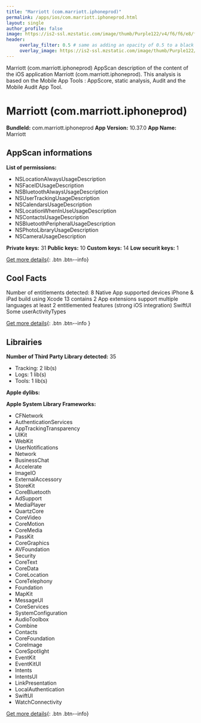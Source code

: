 ```yaml
---
title: "Marriott (com.marriott.iphoneprod)"
permalink: /apps/ios/com.marriott.iphoneprod.html
layout: single
author_profile: false
image: https://is2-ssl.mzstatic.com/image/thumb/Purple122/v4/f6/f6/e8/f6f6e8d7-a8d0-18e0-afb8-141fdfa07937/AppIcon-0-1x_U007emarketing-0-7-0-sRGB-0-85-220-0.png/512x512bb.jpg
header: 
     overlay_filter: 0.5 # same as adding an opacity of 0.5 to a black background
     overlay_image: https://is2-ssl.mzstatic.com/image/thumb/Purple122/v4/f6/f6/e8/f6f6e8d7-a8d0-18e0-afb8-141fdfa07937/AppIcon-0-1x_U007emarketing-0-7-0-sRGB-0-85-220-0.png/512x512bb.jpg
---
```

Marriott (com.marriott.iphoneprod) AppScan description of the content of the iOS application Marriott (com.marriott.iphoneprod). This analysis is based on the Mobile App Tools : AppScore, static analysis, Audit and the Mobile Audit App Tool.

# Marriott (com.marriott.iphoneprod)

**BundleId:** com.marriott.iphoneprod
**App Version:** 10.37.0
**App Name:** Marriott


## AppScan informations 

**List of permissions:** 
- NSLocationAlwaysUsageDescription
- NSFaceIDUsageDescription
- NSBluetoothAlwaysUsageDescription
- NSUserTrackingUsageDescription
- NSCalendarsUsageDescription
- NSLocationWhenInUseUsageDescription
- NSContactsUsageDescription
- NSBluetoothPeripheralUsageDescription
- NSPhotoLibraryUsageDescription
- NSCameraUsageDescription
  
  
**Private keys:** 31
**Public keys:** 10
**Custom keys:** 14
**Low securit keys:** 1
  
[Get more details](/pricing.html){: .btn .btn--info}

## Cool Facts

Number of entitlements detected: 8
Native App
supported devices iPhone & iPad
build using Xcode 13
contains 2 App extensions
support multiple languages
at least 2 entitlemented features (strong iOS integration)
SwiftUI
Some userActivityTypes
  
[Get more details](/pricing.html){: .btn .btn--info }

## Librairies 
**Number of Third Party Library detected:** 35
- Tracking: 2 lib(s)
- Logs: 1 lib(s)
- Tools: 1 lib(s)


**Apple dylibs:**


**Apple System Library Frameworks:**
- CFNetwork
- AuthenticationServices
- AppTrackingTransparency
- UIKit
- WebKit
- UserNotifications
- Network
- BusinessChat
- Accelerate
- ImageIO
- ExternalAccessory
- StoreKit
- CoreBluetooth
- AdSupport
- MediaPlayer
- QuartzCore
- CoreVideo
- CoreMotion
- CoreMedia
- PassKit
- CoreGraphics
- AVFoundation
- Security
- CoreText
- CoreData
- CoreLocation
- CoreTelephony
- Foundation
- MapKit
- MessageUI
- CoreServices
- SystemConfiguration
- AudioToolbox
- Combine
- Contacts
- CoreFoundation
- CoreImage
- CoreSpotlight
- EventKit
- EventKitUI
- Intents
- IntentsUI
- LinkPresentation
- LocalAuthentication
- SwiftUI
- WatchConnectivity


  
[Get more details](/pricing.html){: .btn .btn--info}

